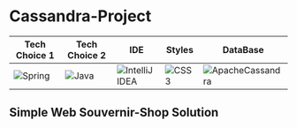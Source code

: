 # Cassandra-Project

| **Tech Choice 1** | **Tech Choice 2** | **IDE** | **Styles** | **DataBase** |
| --- | --- | --- | --- | --- |
| ![Spring](https://img.shields.io/badge/spring-%236DB33F.svg?style=for-the-badge&logo=spring&logoColor=white) | ![Java](https://img.shields.io/badge/java-%23ED8B00.svg?style=for-the-badge&logo=java&logoColor=white) | ![IntelliJ IDEA](https://img.shields.io/badge/IntelliJIDEA-000000.svg?style=for-the-badge&logo=intellij-idea&logoColor=white) | ![CSS3](https://img.shields.io/badge/css3-%231572B6.svg?style=for-the-badge&logo=css3&logoColor=white) | ![ApacheCassandra](https://img.shields.io/badge/cassandra-%231287B1.svg?style=for-the-badge&logo=apache-cassandra&logoColor=white) |

## Simple Web Souvernir-Shop Solution
